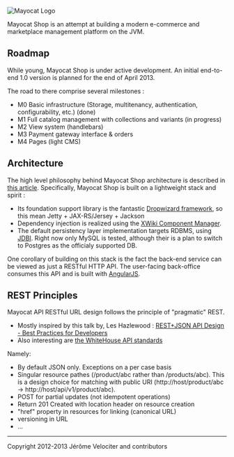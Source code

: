 ![Mayocat Logo](http://i.imgur.com/2TxYItk.png "Say Hello To The Mayo Cat")

Mayocat Shop is an attempt at building a modern e-commerce and marketplace management platform on the JVM.

Roadmap
-------

While young, Mayocat Shop is under active development. An initial end-to-end 1.0 version is planned for the end of April 2013.

The road to there comprise several milestones :

- M0 Basic infrastructure (Storage, multitenancy, authentication, configurability, etc.) (done)
- M1 Full catalog management with collections and variants (in progress)
- M2 View system (handlebars)
- M3 Payment gateway interface & orders
- M4 Pages (light CMS)

Architecture
------------

The high level philosophy behind Mayocat Shop architecture is described in [this article](http://velociter.fr/journal/my-idea-of-a-modern-web-app-on-the-jvm). Specifically, Mayocat Shop is built on a lightweight stack and spirit :

- Its foundation support library is the fantastic [Dropwizard framework](http://dropwizard.codahale.com/), so this mean Jetty + JAX-RS/Jersey + Jackson
- Dependency injection is realized using the [XWiki Component Manager](http://extensions.xwiki.org/xwiki/bin/view/Extension/Component+Module).
- The default persistency layer implementation targets RDBMS, using [JDBI](http://jdbi.org/). Right now only MySQL is tested, although their is a plan to switch to Postgres as the officialy supported DB.

One corollary of building on this stack is the fact the back-end service can be viewed as just a RESTful HTTP API. The user-facing back-office consumes this API and is built with [AngularJS](http://angularjs.org).

REST Principles
---------------

Mayocat API RESTful URL design follows the principle of "pragmatic" REST.

- Mostly inspired by this talk by, Les Hazlewood : [REST+JSON API Design - Best Practices for Developers](http://www.youtube.com/watch?v=hdSrT4yjS1g)
- Also interesting are [the WhiteHouse API standards](https://github.com/WhiteHouse/api-standards)

Namely:
- By default JSON only. Exceptions on a per case basis
- Singular resource pathes (/product/abc rather than /products/abc). This is a design choice for matching with public URI (http://host/product/abc -> http://host/api/v1/product/abc).
- POST for partial updates (not idempotent operations)
- Return 201 Created with location header on resource creation
- "href" property in resources for linking (canonical URL)
- versioning in URL
- ...



---

Copyright 2012-2013 Jérôme Velociter and contributors

